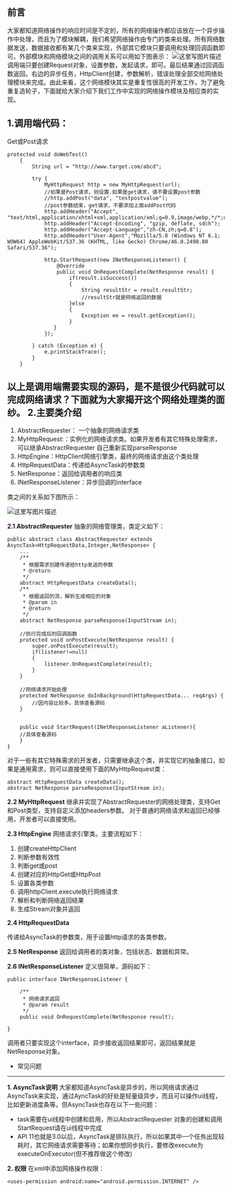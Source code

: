 前言
--

大家都知道网络操作的响应时间是不定的，所有的网络操作都应该放在一个异步操作中处理，而且为了模块解耦，我们希望网络操作由专门的类来处理。所有网络数据发送，数据接收都有某几个类来实现，外部其它模块只要调用和处理回调函数即可。外部模块和网络模块之间的调用关系可以用如下图表示： 
![这里写图片描述](http://img.blog.csdn.net/20160411174237130)
调用端只要创建Request对象，设置参数，发起请求，即可。最后结果通过回调函数返回。右边的异步任务，HttpClient创建，参数解析，错误处理全部交给网络处理模块来完成。由此来看，这个网络模块其实是重复性很高的开发工作，为了避免重复造轮子，下面就给大家介绍下我们工作中实现的网络操作模块及相应类的实现。

1.调用端代码：
--------
Get或Post请求

```
protected void doWebTest()
    {
        String url = "http://www.target.com/abcd";
        
        try {
            MyHttpRequest http = new MyHttpRequest(url);
            //如果是Post请求，则设置.如果是get请求，请不要设置post参数
            //http.addPost("data", "testpostvalue");
			//post参数结束，get请求，不要添加上面addPost代码
            http.addHeader("Accept", "text/html,application/xhtml+xml,application/xml;q=0.9,image/webp,*/*;q=0.8");
            http.addHeader("Accept-Encoding", "gzip, deflate, sdch");
            http.addHeader("Accept-Language","zh-CN,zh;q=0.8");
            http.addHeader("User-Agent","Mozilla/5.0 (Windows NT 6.1; WOW64) AppleWebKit/537.36 (KHTML, like Gecko) Chrome/46.0.2490.80 Safari/537.36");

            http.StartRequest(new INetResponseListener() {
                @Override
                public void OnRequestComplete(NetResponse result) {
                    if(result.isSuccess())
                    {
                        String resultStr = result.resultStr;
                        //resultStr就是网络返回的数据
                    }else
                    {
                        Exception ee = result.getException();
                    }
               }
            });

        } catch (Exception e) {
            e.printStackTrace();
        }
    }
```
以上是调用端需要实现的源码，是不是很少代码就可以完成网络请求？下面就为大家揭开这个网络处理类的面纱。
2.主要类介绍
-------
1. AbstractRequester： 一个抽象的网络请求类
2. MyHttpRequest:：实例化的网络请求类。如果开发者有其它特殊处理需求，可以继承AbstractRequester 自己重新实现parseResponse
3. HttpEngine：HttpClient网络引擎类，最终的网络请求由这个类处理
4. HttpRequestData：传递给AsyncTask的参数类
5. NetResponse：返回给调用者的响应类
6. INetResponseListener：异步回调的interface

类之间的关系如下图所示：


![这里写图片描述](http://img.blog.csdn.net/20160412145335897)

**2.1 AbstractRequester**
抽象的网络管理类，类定义如下：

```
public abstract class AbstractRequester extends AsyncTask<HttpRequestData,Integer,NetResponse> {
	...
	/**
	 * 根据需求创建传递给http发送的参数
	 * @return
	 */
	abstract HttpRequestData createData();
	/**
	 * 根据返回的流，解析生成相应的对象
	 * @param in
	 * @return
	 */
	abstract NetResponse parseResponse(InputStream in);
	
	//执行完成后的回调函数	
	protected void onPostExecute(NetResponse result) {
		super.onPostExecute(result);
		if(listener!=null)
		{
			listener.OnRequestComplete(result);
		}
	}
	
	//网络请求开始处理
	protected NetResponse doInBackground(HttpRequestData... reqArgs) {
		//因内容比较多。具体查看源码
	}
	
	
	public void StartRequest(INetResponseListener aListener){
	//具体查看源码
	}
}
```

对于一些有其它特殊需求的开发者，只需要继承这个类，并实现它的抽象接口，如果是通用需求，则可以直接使用下面的MyHttpRequest类：
```
abstract HttpRequestData createData();
abstract NetResponse parseResponse(InputStream in);
```
**2.2 MyHttpRequest**
继承并实现了AbstractRequester的网络处理类，支持Get和Post类型，支持自定义添加headers参数。
对于普通的网络请求和返回已经够用，开发者可以直接使用。

**2.3 HttpEngine**
网络请求引擎类。主要流程如下：

 1. 创建createHttpClient
 2. 判断参数有效性
 3. 判断get或post
 4. 创建对应的HttpGet或HttpPost
 5. 设置各类参数
 6. 调用httpClient.execute执行网络请求
 7. 解析和判断网络返回结果
 8. 生成Stream对象并返回

**2.4 HttpRequestData**

传递给AsyncTask的参数类，用于设置http请求的各类参数。

**2.5 NetResponse**
返回给调用者的类对象，包括状态、数据和异常。

**2.6 INetResponseListener**
定义很简单，源码如下：
```
public interface INetResponseListener {
	
	/**
	 * 网络请求返回
	 * @param result
	 */
	public void OnRequestComplete(NetResponse result);
	
}

```
调用者只要实现这个interface，异步接收返回结果即可，返回结果就是NetResponse对象。

 - 常见问题
-------
**1. AsyncTask说明** 
大家都知道AsyncTask是异步的，所以网络请求通过AsyncTask来实现，通过AyncTask的好处是轻量级异步，而且可以操作ui线程，比如更新进度条等。但AsyncTask也存在以下一些问题：

 - task需要在ui线程中创建和启用，所以AbstractRequester 对象的创建和调用StartRequest请在ui线程中完成
 - API 11也就是3.0以后，AsyncTask是排队执行，所以如果其中一个任务出现较耗时，其它网络请求需要等待；如果你想同步执行，要修改execute为executeOnExecutor(但不推荐做这个修改)

**2. 权限**
在xml中添加网络操作权限：

```
<uses-permission android:name="android.permission.INTERNET" />
```









